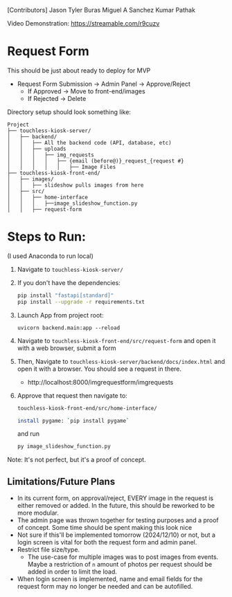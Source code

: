 [Contributors]
Jason Tyler Buras
Miguel A Sanchez
Kumar Pathak

Video Demonstration: https://streamable.com/r9cuzv
# Request Form
This should be just about ready to deploy for MVP
- Request Form Submission -> Admin Panel -> Approve/Reject
   - If Approved -> Move to front-end/images
   - If Rejected -> Delete

Directory setup should look something like:
```
Project
├── touchless-kiosk-server/
│   ├── backend/
│   │   ├── All the backend code (API, database, etc)
│   │   ├── uploads
│   │   │   ├── img_requests
│   │   │   │   ├── {email (before@)}_request_{request #}
│   │   │   │   │   ├── Image Files
├── touchless-kiosk-front-end/
│   ├── images/
│   │   ├── slideshow pulls images from here
│   ├── src/
│   │   ├── home-interface
│   │   │   ├──image_slideshow_function.py
│   │   ├── request-form
```

# Steps to Run:
(I used Anaconda to run local)
1) Navigate to `touchless-kiosk-server/`

2) If you don't have the dependencies:
   ```bash
   pip install "fastapi[standard]"
   pip install --upgrade -r requirements.txt
   ```

3) Launch App from project root: 
   ```
   uvicorn backend.main:app --reload
   ```

4) Navigate to `touchless-kiosk-front-end/src/request-form` and open it with a web browser, submit a form

5) Then, Navigate to `touchless-kiosk-server/backend/docs/index.html` and open it with a browser. You should see a request in there. 
   - http://localhost:8000/imgrequestform/imgrequests

6) Approve that request then navigate to:
   ```bash
   touchless-kiosk-front-end/src/home-interface/
   ```
   ```bash
   install pygame: `pip install pygame`
   ```
   and run 
   ```bash
   py image_slideshow_function.py
   ```

Note: It's not perfect, but it's a proof of concept.

## Limitations/Future Plans
- In its current form, on approval/reject, EVERY image in the request is either removed or added. In the future, this should be reworked to be more modular.
- The admin page was thrown together for testing purposes and a proof of concept. Some time should be spent making this look nice
- Not sure if this'll be implemented tomorrow (2024/12/10) or not, but a login screen is vital for both the request form and admin panel.
- Restrict file size/type.
   - The use-case for multiple images was to post images from events. Maybe a restriction of `n` amount of photos per request should be added in order to limit the load.
- When login screen is implemented, name and email fields for the request form may no longer be needed and can be autofilled. 
